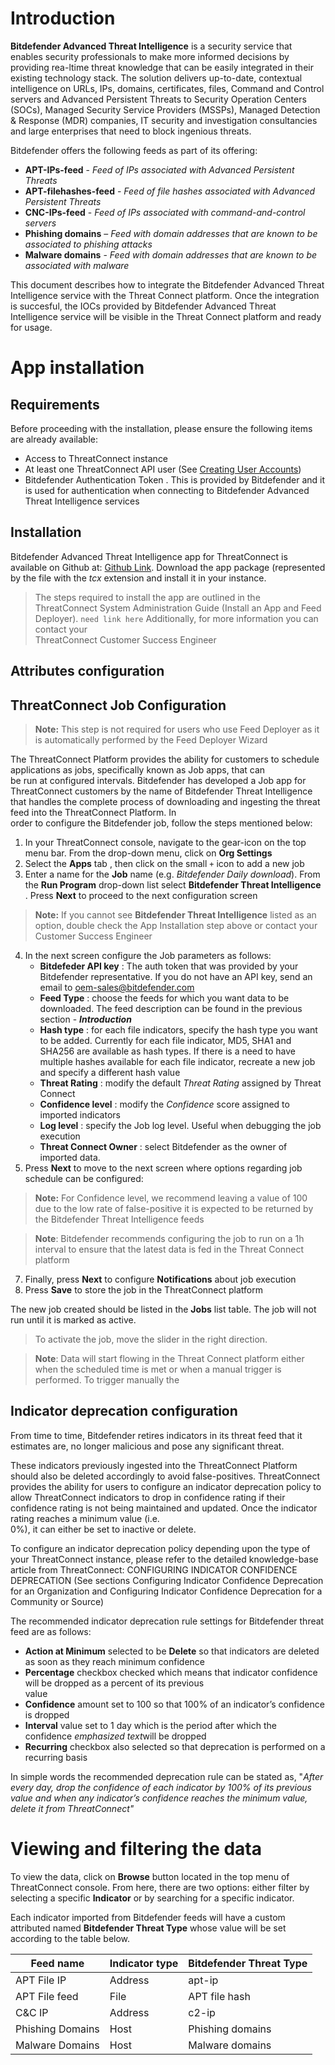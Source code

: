 <h1 id="introduction">Introduction</h1>
<p><strong>Bitdefender Advanced Threat Intelligence</strong> is a  security service that enables security professionals to make more informed decisions by providing rea-ltime threat knowledge that can be easily integrated in their existing technology stack.  The solution delivers up-to-date,  contextual intelligence on URLs, IPs, domains, certificates, files, Command and Control servers and Advanced Persistent Threats to Security Operation Centers (SOCs), Managed Security Service Providers (MSSPs), Managed Detection &amp; Response (MDR) companies, IT security and investigation consultancies and large enterprises that need to block ingenious threats.</p>
<p>Bitdefender offers the following feeds as part of its offering:</p>
<ul>
<li><strong>APT-IPs-feed</strong> - <em>Feed of IPs associated with Advanced Persistent Threats</em></li>
<li><strong>APT-filehashes-feed</strong> - <em>Feed of file hashes associated with Advanced Persistent Threats</em></li>
<li><strong>CNC-IPs-feed</strong> - <em>Feed of IPs associated with command-and-control servers</em></li>
<li><strong>Phishing domains</strong> – <em>Feed with domain addresses that are known to be associated to phishing attacks</em></li>
<li><strong>Malware domains</strong> - <em>Feed with domain addresses that are known to be associated with malware</em></li>
</ul>
<p>This document describes how to integrate the Bitdefender Advanced Threat Intelligence service with the Threat Connect platform. Once the integration is succesful, the IOCs provided by Bitdefender Advanced Threat Intelligence service will be visible in the Threat Connect platform and ready for usage.</p>
<h1 id="app-installation">App installation</h1>
<h2 id="requirements">Requirements</h2>
<p>Before proceeding with the installation, please ensure the following items are already available:</p>
<ul>
<li>Access to ThreatConnect instance</li>
<li>At least one ThreatConnect API user (See <a href="https://kb.threatconnect.com/customer/en/portal/articles/2188549-creating-user-accounts">Creating User Accounts</a>)</li>
<li>Bitdefender Authentication Token . This is  provided by Bitdefender and it is used for authentication when connecting to Bitdefender Advanced Threat Intelligence services</li>
</ul>
<h2 id="installation">Installation</h2>
<p>Bitdefender Advanced Threat  Intelligence app for ThreatConnect is available on Github at: <a href="https://github.com/ThreatConnect-Inc/threatconnect-jobs/tree/master/apps/Bitdefender-Advanced%20Threat%20Intelligence">Github Link</a>. Download the app package (represented by the file with the <em>tcx</em> extension and install it in your instance.</p>
<blockquote>
<p>The steps required to install the app are outlined in the<br>
ThreatConnect System   Administration Guide (Install an App and Feed<br>
Deployer). <code>need link here</code>  Additionally, for more information you can contact your<br>
ThreatConnect Customer Success   Engineer</p>
</blockquote>
<h2 id="attributes-configuration">Attributes configuration</h2>
<h2 id="threatconnect-job-configuration">ThreatConnect Job Configuration</h2>
<blockquote>
<p><strong>Note:</strong> This step is not required for users who use Feed Deployer as it is automatically performed by the Feed Deployer Wizard</p>
</blockquote>
<p>The ThreatConnect Platform provides the ability for customers to schedule applications as jobs, specifically known as Job apps, that can<br>
be run at configured intervals. Bitdefender has developed a Job app for ThreatConnect customers by the name of Bitdefender Threat Intelligence that handles the complete process of downloading and ingesting the threat feed into the ThreatConnect Platform. In<br>
order to configure the Bitdefender job, follow the steps mentioned below:</p>
<ol>
<li>In your ThreatConnect console, navigate to the gear-icon on the top menu bar. From the drop-down menu, click on <strong>Org Settings</strong></li>
<li>Select the <strong>Apps</strong> tab , then click on the small <code>+</code> icon to add a new job</li>
<li>Enter a name for the <strong>Job</strong> name (e.g. <em>Bitdefender Daily download</em>). From the <strong>Run Program</strong> drop-down list select <strong>Bitdefender Threat Intelligence</strong> . Press <strong>Next</strong> to proceed to the next configuration screen</li>
</ol>
<blockquote>
<p><strong>Note:</strong> If you cannot see <strong>Bitdefender Threat Intelligence</strong> listed as an option, double check the App Installation step above or  contact your Customer Success Engineer</p>
</blockquote>
<ol start="4">
<li>In the next screen configure the Job parameters as follows:
<ul>
<li><strong>Bitdefeder API key</strong> : The auth token that was provided by your Bitdefender representative. If you do not have an API key, send an email to <a href="mailto:oem-sales@bitdefender.com">oem-sales@bitdefender.com</a></li>
<li><strong>Feed Type</strong> : choose the feeds for which you want data to be downloaded. The feed description can be found in the previous section - <em><strong>Introduction</strong></em></li>
<li><strong>Hash type</strong> : for each file indicators, specify the hash type you want to be added. Currently for each file indicator, MD5, SHA1 and SHA256 are available as hash types. If there is a need to have multiple hashes available for each file indicator, recreate a new job and specify a different hash value</li>
<li><strong>Threat Rating</strong> : modify the default <em>Threat Rating</em> assigned by Threat Connect</li>
<li><strong>Confidence level</strong> : modify the <em>Confidence</em> score assigned to imported indicators</li>
<li><strong>Log level</strong> : specify the Job log level. Useful when debugging the job execution</li>
<li><strong>Threat Connect Owner</strong> : select Bitdefender as the owner of imported data.</li>
</ul>
</li>
<li>Press <strong>Next</strong> to move to the next screen where options regarding job schedule can be configured:</li>
</ol>
<blockquote>
<p><strong>Note:</strong> For Confidence level, we recommend leaving a value of 100 due to the low rate of false-positive it is expected to be returned by the  Bitdefender Threat Intelligence feeds</p>
</blockquote>
<blockquote>
<p><strong>Note</strong>: Bitdefender recommends configuring the job to run on a 1h interval to ensure that the latest data is fed in the Threat Connect platform</p>
</blockquote>
<ol start="7">
<li>Finally, press <strong>Next</strong> to configure <strong>Notifications</strong> about job execution</li>
<li>Press <strong>Save</strong> to store the job in the ThreatConnect platform</li>
</ol>
<p>The new job created should be listed in the <strong>Jobs</strong> list table. The job will not run until it is marked as active.</p>
<blockquote>
<p>To activate the job, move the slider in the right direction.</p>
</blockquote>
<blockquote>
<p><strong>Note</strong>: Data will  start flowing in the Threat Connect platform either when the scheduled time is met or when a manual trigger is performed. To trigger manually the</p>
</blockquote>
<h2 id="indicator-deprecation-configuration">Indicator deprecation configuration</h2>
<p>From time to time, Bitdefender retires indicators in its threat feed that it estimates are, no longer malicious and pose any significant threat.</p>
<p>These indicators previously ingested into the ThreatConnect Platform should also be deleted accordingly to avoid false-positives.  ThreatConnect provides the ability for users to configure an indicator deprecation policy to allow ThreatConnect indicators to drop in   confidence rating if their confidence rating is not being maintained and updated. Once the indicator rating reaches a minimum value (i.e.<br>
0%), it can either be set to inactive or delete.</p>
<p>To configure an indicator deprecation policy depending upon the type of your ThreatConnect instance, please refer to the detailed knowledge-base article from ThreatConnect: CONFIGURING INDICATOR CONFIDENCE<br>
DEPRECATION (See sections Configuring Indicator Confidence Deprecation for an Organization and Configuring Indicator Confidence Deprecation for a Community or Source)</p>
<p>The recommended indicator deprecation rule settings for Bitdefender threat feed are as follows:</p>
<ul>
<li><strong>Action at Minimum</strong> selected to be <strong>Delete</strong> so that indicators are deleted as soon as they reach minimum confidence</li>
<li><strong>Percentage</strong> checkbox checked which means that indicator confidence will be dropped as a percent of its previous<br>
value</li>
<li><strong>Confidence</strong> amount set to 100 so that 100% of an indicator’s confidence is dropped</li>
<li><strong>Interval</strong> value set to 1 day which is the period after which the confidence <em>emphasized text</em>will be dropped</li>
<li><strong>Recurring</strong> checkbox also selected so that deprecation is performed on a recurring basis</li>
</ul>
<p>In simple words the recommended deprecation rule can be stated as, "<em>After every day, drop the confidence of each indicator by   100% of its previous value and when any indicator’s confidence reaches the minimum value, delete it from ThreatConnect"</em></p>
<h1 id="viewing-and-filtering-the-data">Viewing and filtering the data</h1>
<p>To view the data, click on <strong>Browse</strong> button located in the top menu of ThreatConnect console. From here, there are two options: either filter by selecting a specific <strong>Indicator</strong> or by searching for a specific indicator.</p>
<p>Each indicator imported from Bitdefender feeds will have a custom attributed named <b>Bitdefender Threat Type</b> whose value will be set according to the table below.
  

<table>
<thead>
<tr>
<th>Feed name</th>
<th>Indicator type</th>
<th>Bitdefender Threat Type</th>
</tr>
</thead>
<tbody>
<tr>
<td>APT File IP</td>
<td>Address</td>
<td>apt-ip</td>
</tr>
<tr>
<td>APT File feed</td>
<td>File</td>
<td>APT file hash</td>
</tr>
<tr>
<td>C&amp;C IP</td>
<td>Address</td>
<td>c2-ip</td>
</tr>
<tr>
<td>Phishing Domains</td>
<td>Host</td>
<td>Phishing domains</td>
</tr>
<tr>
<td>Malware Domains</td>
<td>Host</td>
<td>Malware domains</td>
</tr>
</tbody>
</table>
